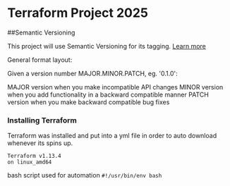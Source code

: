 # Terraform Project 2025

##Semantic Versioning 

This project will use Semantic Versioning for its tagging.
[Learn more](https://semver.org/)

General format layout:

Given a version number MAJOR.MINOR.PATCH, eg. '0.1.0':

MAJOR version when you make incompatible API changes
MINOR version when you add functionality in a backward compatible manner
PATCH version when you make backward compatible bug fixes

### Installing Terraform

Terraform was installed and put into a yml file in order to auto download whenever its spins up.

```
Terraform v1.13.4
on linux_amd64
```
bash script used for automation `#!/usr/bin/env bash`
